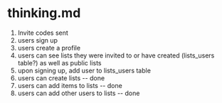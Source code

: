 # thinking.md

1. Invite codes sent
2. users sign up
3. users create a profile
4. users can see lists they were invited to or have created (lists_users table?) as well as public lists
6. upon signing up, add user to lists_users table 
5. users can create lists -- done
6. users can add items to lists -- done
7. users can add other users to lists -- done